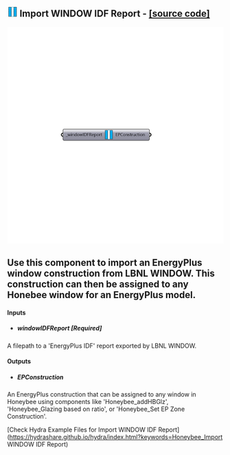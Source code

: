 ## ![](../../images/icons/Import_WINDOW_IDF_Report.png) Import WINDOW IDF Report - [[source code]](https://github.com/mostaphaRoudsari/honeybee/tree/master/src/Honeybee_Import%20WINDOW%20IDF%20Report.py)

![](../../images/components/Import_WINDOW_IDF_Report.png)

Use this component to import an EnergyPlus window construction from LBNL WINDOW.  This construction can then be assigned to any Honebee window for an EnergyPlus model.
 -
 

#### Inputs
* ##### windowIDFReport [Required]
A filepath to a 'EnergyPlus IDF' report exported by LBNL WINDOW.

#### Outputs
* ##### EPConstruction
An EnergyPlus construction that can be assigned to any window in Honeybee using components like 'Honeybee_addHBGlz', 'Honeybee_Glazing based on ratio', or 'Honeybee_Set EP Zone Construction'.


[Check Hydra Example Files for Import WINDOW IDF Report](https://hydrashare.github.io/hydra/index.html?keywords=Honeybee_Import WINDOW IDF Report)